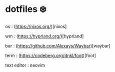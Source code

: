 # dotfiles ❄️

 os : (https://nixos.org/)[nixos]

 wm : (https://hyprland.org/)[hyprland]

 bar : (https://github.com/Alexays/Waybar)[waybar]

 term : (https://codeberg.org/dnkl/foot)[foot]

 text editor : neovim
